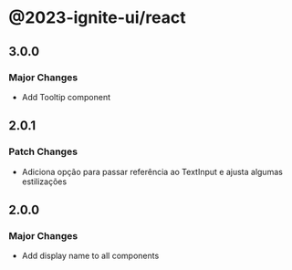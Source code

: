 # @2023-ignite-ui/react

## 3.0.0

### Major Changes

- Add Tooltip component

## 2.0.1

### Patch Changes

- Adiciona opção para passar referência ao TextInput e ajusta algumas estilizações

## 2.0.0

### Major Changes

- Add display name to all components
